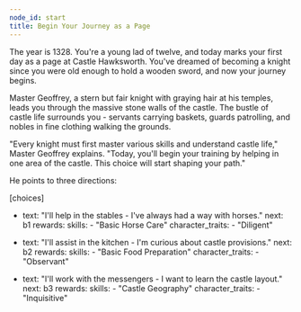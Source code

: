 ```yaml
---
node_id: start
title: Begin Your Journey as a Page
---
```


The year is 1328. You're a young lad of twelve, and today marks your first day as a page at Castle Hawksworth. You've dreamed of becoming a knight since you were old enough to hold a wooden sword, and now your journey begins.

Master Geoffrey, a stern but fair knight with graying hair at his temples, leads you through the massive stone walls of the castle. The bustle of castle life surrounds you - servants carrying baskets, guards patrolling, and nobles in fine clothing walking the grounds.

"Every knight must first master various skills and understand castle life," Master Geoffrey explains. "Today, you'll begin your training by helping in one area of the castle. This choice will start shaping your path."

He points to three directions:

[choices]
- text: "I'll help in the stables - I've always had a way with horses."
  next: b1
  rewards:
    skills: 
      - "Basic Horse Care"
    character_traits:
      - "Diligent"

- text: "I'll assist in the kitchen - I'm curious about castle provisions."
  next: b2
  rewards:
    skills: 
      - "Basic Food Preparation"
    character_traits:
      - "Observant"

- text: "I'll work with the messengers - I want to learn the castle layout."
  next: b3
  rewards:
    skills: 
      - "Castle Geography"
    character_traits:
      - "Inquisitive"
